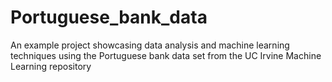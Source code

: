 # Portuguese_bank_data
An example project showcasing data analysis and machine learning techniques using the Portuguese bank data set from the UC Irvine Machine Learning repository
